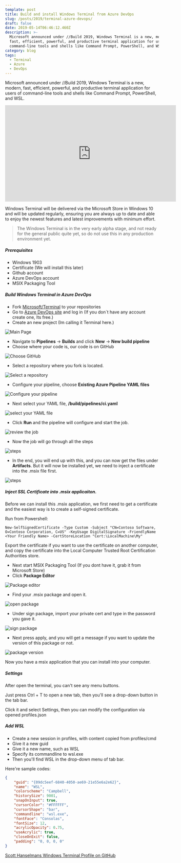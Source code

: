 ```yaml
---
template: post
title: Build and install Windows Terminal from Azure DevOps
slug: /posts/2019/terminal-azure-devops/
draft: false
date: 2019-05-14T06:46:12.460Z
description: >-
  Microsoft announced under //Build 2019, Windows Terminal is a new, modern,
  fast, efficient, powerful, and productive terminal application for users of
  command-line tools and shells like Command Prompt, PowerShell, and WSL.
category: blog
tags:
  - Terminal
  - Azure
  - DevOps
---
```

Microsoft announced under //Build 2019, Windows Terminal is a new, modern, fast, efficient, powerful, and productive terminal application for users of command-line tools and shells like Command Prompt, PowerShell, and WSL.

<iframe width="560" height="315" src="https://www.youtube.com/embed/8gw0rXPMMPE?controls=0" frameborder="0" allow="accelerometer; autoplay; encrypted-media; gyroscope; picture-in-picture" allowfullscreen></iframe>

Windows Terminal will be delivered via the Microsoft Store in Windows 10 and will be updated regularly, ensuring you are always up to date and able to enjoy the newest features and latest improvements with minimum effort.

> The Windows Terminal is in the very early alpha stage, and not ready for the general public quite yet, so do not use this in any production environment yet.

##### Prerequisites

- Windows 1903
- Certificate (We will install this later)
- Github account
- Azure DevOps account
- MSIX Packaging Tool

##### Build Windows Terminal in Azure DevOps

- Fork [Microsoft/Terminal](https://github.com/microsoft/Terminal) to your repositories
- Go to [Azure DevOps site](https://dev.azure.com) and log in (If you don`t have any account create one, Its free.)
- Create an new project (Im calling it Terminal here.)

![Main Page](/media/Terminal/1.png)

- Navigate to __Pipelines__ -> __Builds__ and click __New__ -> __New build pipeline__
- Choose where your code is, our code is on GitHub

![Choose GitHub](/media/Terminal/2.png)

- Select a repository where you fork is located.

![Select a repository](/media/Terminal/33.png)

- Configure your pipeline, choose __Existing Azure Pipeline YAML files__

![Configure your pipeline](/media/Terminal/3.png)

- Next select your YAML file, __/build/pipelines/ci.yaml__

![select your YAML file](/media/Terminal/4.png)

- Click __Run__ and the pipeline will configure and start the job.

![review the job](/media/Terminal/5.png)

- Now the job will go through all the steps

![steps](/media/Terminal/6.png)

- In the end, you will end up with this, and you can now get the files under __Artifacts__. But it will now be installed yet, we need to inject a certificate into the .msix file first.

![steps](/media/Terminal/7.png)

##### Inject SSL Certificate into .msix applicaiton.

Before we can install this .msix application, we first need to get a certificate and the easiest way is to create a self-signed certificate.

Run from Powershell:

```
New-SelfSignedCertificate -Type Custom -Subject "CN=Contoso Software, O=Contoso Corporation, C=US" -KeyUsage DigitalSignature -FriendlyName <Your Friendly Name> -CertStoreLocation "Cert:\LocalMachine\My"
```
Export the certificate if you want to use the certificate on another computer, and copy the certificate into the Local Computer Trusted Root Certification Authorities store.

- Next start MSIX Packaging Tool (If you dont have it, grab it from Microsoft Store)
- Click __Package Editor__

![Package editor](/media/Terminal/9.png)

- Find your .msix package and open it.
  
![open package](/media/Terminal/10.png)

- Under sign package, import your private cert and type in the password you gave it.

![sign package](/media/Terminal/12.png)

- Next press apply, and you will get a message if you want to update the version of this package or not.

![package version](/media/Terminal/13.png)

Now you have a msix application that you can install into your computer.

##### Settings

After open the terminal, you can't see any menu buttons.

Just press Ctrl + T to open a new tab, then you'll see a drop-down button in the tab bar.

Click it and select Settings, then you can modify the configuration via opened profiles.json

##### Add WSL

- Create a new session in profiles, with content copied from profiles/cmd
- Give it a new guid
- Give it a new name, such as WSL
- Specify its commandline to wsl.exe
- Then you'll find WSL in the drop-down menu of tab bar.

Here're sample codes:

```json
{
    "guid": "{09dc5eef-6840-4050-ae69-21e55e6a2e62}",
    "name": "WSL",
    "colorscheme": "Campbell",
    "historySize": 9001,
    "snapOnInput": true,
    "cursorColor": "#FFFFFF",
    "cursorShape": "bar",
    "commandline": "wsl.exe",
    "fontFace": "Consolas",
    "fontSize": 12,
    "acrylicOpacity": 0.75,
    "useAcrylic": true,
    "closeOnExit": false,
    "padding": "0, 0, 0, 0"
}
```

[Scott Hanselmans Windows Terminal Profile on GitHub](https://gist.github.com/shanselman/221ef38d035fcf2836d664009f144eac)
